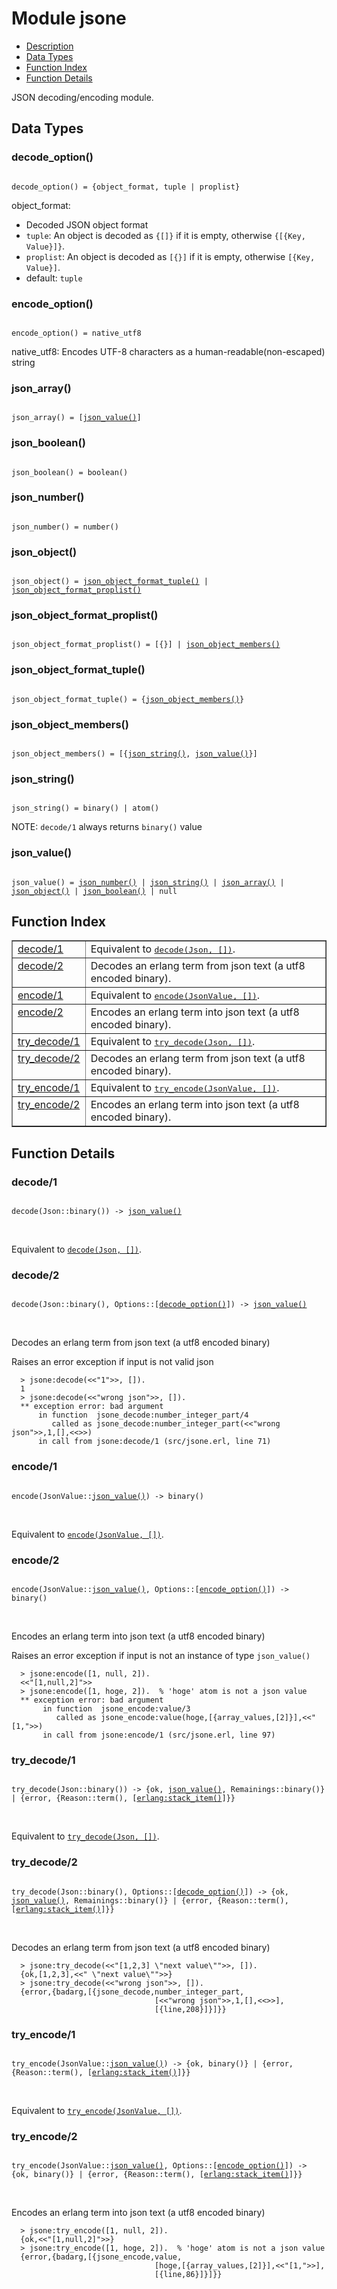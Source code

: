 

# Module jsone #
* [Description](#description)
* [Data Types](#types)
* [Function Index](#index)
* [Function Details](#functions)


JSON decoding/encoding module.


<a name="types"></a>

## Data Types ##




### <a name="type-decode_option">decode_option()</a> ###



<pre><code>
decode_option() = {object_format, tuple | proplist}
</code></pre>



  object_format: <br />
- Decoded JSON object format <br />
- `tuple`: An object is decoded as `{[]}` if it is empty, otherwise `{[{Key, Value}]}`. <br />
- `proplist`: An object is decoded as `[{}]` if it is empty, otherwise `[{Key, Value}]`. <br />
- default: `tuple` <br />



### <a name="type-encode_option">encode_option()</a> ###



<pre><code>
encode_option() = native_utf8
</code></pre>



  native_utf8: Encodes UTF-8 characters as a human-readable(non-escaped) string



### <a name="type-json_array">json_array()</a> ###



<pre><code>
json_array() = [<a href="#type-json_value">json_value()</a>]
</code></pre>





### <a name="type-json_boolean">json_boolean()</a> ###



<pre><code>
json_boolean() = boolean()
</code></pre>





### <a name="type-json_number">json_number()</a> ###



<pre><code>
json_number() = number()
</code></pre>





### <a name="type-json_object">json_object()</a> ###



<pre><code>
json_object() = <a href="#type-json_object_format_tuple">json_object_format_tuple()</a> | <a href="#type-json_object_format_proplist">json_object_format_proplist()</a>
</code></pre>





### <a name="type-json_object_format_proplist">json_object_format_proplist()</a> ###



<pre><code>
json_object_format_proplist() = [{}] | <a href="#type-json_object_members">json_object_members()</a>
</code></pre>





### <a name="type-json_object_format_tuple">json_object_format_tuple()</a> ###



<pre><code>
json_object_format_tuple() = {<a href="#type-json_object_members">json_object_members()</a>}
</code></pre>





### <a name="type-json_object_members">json_object_members()</a> ###



<pre><code>
json_object_members() = [{<a href="#type-json_string">json_string()</a>, <a href="#type-json_value">json_value()</a>}]
</code></pre>





### <a name="type-json_string">json_string()</a> ###



<pre><code>
json_string() = binary() | atom()
</code></pre>



 NOTE: `decode/1` always returns `binary()` value



### <a name="type-json_value">json_value()</a> ###



<pre><code>
json_value() = <a href="#type-json_number">json_number()</a> | <a href="#type-json_string">json_string()</a> | <a href="#type-json_array">json_array()</a> | <a href="#type-json_object">json_object()</a> | <a href="#type-json_boolean">json_boolean()</a> | null
</code></pre>


<a name="index"></a>

## Function Index ##


<table width="100%" border="1" cellspacing="0" cellpadding="2" summary="function index"><tr><td valign="top"><a href="#decode-1">decode/1</a></td><td>Equivalent to <a href="#decode-2"><tt>decode(Json, [])</tt></a>.</td></tr><tr><td valign="top"><a href="#decode-2">decode/2</a></td><td>Decodes an erlang term from json text (a utf8 encoded binary).</td></tr><tr><td valign="top"><a href="#encode-1">encode/1</a></td><td>Equivalent to <a href="#encode-2"><tt>encode(JsonValue, [])</tt></a>.</td></tr><tr><td valign="top"><a href="#encode-2">encode/2</a></td><td>Encodes an erlang term into json text (a utf8 encoded binary).</td></tr><tr><td valign="top"><a href="#try_decode-1">try_decode/1</a></td><td>Equivalent to <a href="#try_decode-2"><tt>try_decode(Json, [])</tt></a>.</td></tr><tr><td valign="top"><a href="#try_decode-2">try_decode/2</a></td><td>Decodes an erlang term from json text (a utf8 encoded binary).</td></tr><tr><td valign="top"><a href="#try_encode-1">try_encode/1</a></td><td>Equivalent to <a href="#try_encode-2"><tt>try_encode(JsonValue, [])</tt></a>.</td></tr><tr><td valign="top"><a href="#try_encode-2">try_encode/2</a></td><td>Encodes an erlang term into json text (a utf8 encoded binary).</td></tr></table>


<a name="functions"></a>

## Function Details ##

<a name="decode-1"></a>

### decode/1 ###


<pre><code>
decode(Json::binary()) -&gt; <a href="#type-json_value">json_value()</a>
</code></pre>
<br />

Equivalent to [`decode(Json, [])`](#decode-2).
<a name="decode-2"></a>

### decode/2 ###


<pre><code>
decode(Json::binary(), Options::[<a href="#type-decode_option">decode_option()</a>]) -&gt; <a href="#type-json_value">json_value()</a>
</code></pre>
<br />


Decodes an erlang term from json text (a utf8 encoded binary)



Raises an error exception if input is not valid json



```
  > jsone:decode(<<"1">>, []).
  1
  > jsone:decode(<<"wrong json">>, []).
  ** exception error: bad argument
      in function  jsone_decode:number_integer_part/4
         called as jsone_decode:number_integer_part(<<"wrong json">>,1,[],<<>>)
      in call from jsone:decode/1 (src/jsone.erl, line 71)
```

<a name="encode-1"></a>

### encode/1 ###


<pre><code>
encode(JsonValue::<a href="#type-json_value">json_value()</a>) -&gt; binary()
</code></pre>
<br />

Equivalent to [`encode(JsonValue, [])`](#encode-2).
<a name="encode-2"></a>

### encode/2 ###


<pre><code>
encode(JsonValue::<a href="#type-json_value">json_value()</a>, Options::[<a href="#type-encode_option">encode_option()</a>]) -&gt; binary()
</code></pre>
<br />


Encodes an erlang term into json text (a utf8 encoded binary)



Raises an error exception if input is not an instance of type `json_value()`



```
  > jsone:encode([1, null, 2]).
  <<"[1,null,2]">>
  > jsone:encode([1, hoge, 2]).  % 'hoge' atom is not a json value
  ** exception error: bad argument
       in function  jsone_encode:value/3
          called as jsone_encode:value(hoge,[{array_values,[2]}],<<"[1,">>)
       in call from jsone:encode/1 (src/jsone.erl, line 97)
```

<a name="try_decode-1"></a>

### try_decode/1 ###


<pre><code>
try_decode(Json::binary()) -&gt; {ok, <a href="#type-json_value">json_value()</a>, Remainings::binary()} | {error, {Reason::term(), [<a href="erlang.md#type-stack_item">erlang:stack_item()</a>]}}
</code></pre>
<br />

Equivalent to [`try_decode(Json, [])`](#try_decode-2).
<a name="try_decode-2"></a>

### try_decode/2 ###


<pre><code>
try_decode(Json::binary(), Options::[<a href="#type-decode_option">decode_option()</a>]) -&gt; {ok, <a href="#type-json_value">json_value()</a>, Remainings::binary()} | {error, {Reason::term(), [<a href="erlang.md#type-stack_item">erlang:stack_item()</a>]}}
</code></pre>
<br />


Decodes an erlang term from json text (a utf8 encoded binary)



```
  > jsone:try_decode(<<"[1,2,3] \"next value\"">>, []).
  {ok,[1,2,3],<<" \"next value\"">>}
  > jsone:try_decode(<<"wrong json">>, []).
  {error,{badarg,[{jsone_decode,number_integer_part,
                                [<<"wrong json">>,1,[],<<>>],
                                [{line,208}]}]}}
```

<a name="try_encode-1"></a>

### try_encode/1 ###


<pre><code>
try_encode(JsonValue::<a href="#type-json_value">json_value()</a>) -&gt; {ok, binary()} | {error, {Reason::term(), [<a href="erlang.md#type-stack_item">erlang:stack_item()</a>]}}
</code></pre>
<br />

Equivalent to [`try_encode(JsonValue, [])`](#try_encode-2).
<a name="try_encode-2"></a>

### try_encode/2 ###


<pre><code>
try_encode(JsonValue::<a href="#type-json_value">json_value()</a>, Options::[<a href="#type-encode_option">encode_option()</a>]) -&gt; {ok, binary()} | {error, {Reason::term(), [<a href="erlang.md#type-stack_item">erlang:stack_item()</a>]}}
</code></pre>
<br />


Encodes an erlang term into json text (a utf8 encoded binary)



```
  > jsone:try_encode([1, null, 2]).
  {ok,<<"[1,null,2]">>}
  > jsone:try_encode([1, hoge, 2]).  % 'hoge' atom is not a json value
  {error,{badarg,[{jsone_encode,value,
                                [hoge,[{array_values,[2]}],<<"[1,">>],
                                [{line,86}]}]}}
```

